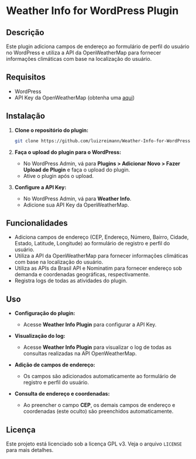 # Weather Info for WordPress Plugin

## Descrição
Este plugin adiciona campos de endereço ao formulário de perfil do usuário no WordPress e utiliza a API da OpenWeatherMap para fornecer informações climáticas com base na localização do usuário.

## Requisitos
- WordPress
- API Key da OpenWeatherMap (obtenha uma [aqui](https://home.openweathermap.org/users/sign_up))

## Instalação

1. **Clone o repositório do plugin:**
   ```bash
   git clone https://github.com/luizreimann/Weather-Info-for-WordPress.git
   ```

2. **Faça o upload do plugin para o WordPress:**
   - No WordPress Admin, vá para **Plugins > Adicionar Novo > Fazer Upload de Plugin** e faça o upload do plugin.
   - Ative o plugin após o upload.

3. **Configure a API Key:**
   - No WordPress Admin, vá para **Weather Info**.
   - Adicione sua API Key da OpenWeatherMap.

## Funcionalidades

- Adiciona campos de endereço (CEP, Endereço, Número, Bairro, Cidade, Estado, Latitude, Longitude) ao formulário de registro e perfil do usuário.
- Utiliza a API da OpenWeatherMap para fornecer informações climáticas com base na localização do usuário.
- Utiliza as APIs da Brasil API e Nominatim para fornecer endereço sob demanda e coordenadas geográficas, respectivamente.
- Registra logs de todas as atividades do plugin.

## Uso

- **Configuração do plugin:**
  - Acesse **Weather Info Plugin** para configurar a API Key.

- **Visualização do log:**
  - Acesse **Weather Info Plugin** para visualizar o log de todas as consultas realizadas na API OpenWeatherMap.

- **Adição de campos de endereço:**
  - Os campos são adicionados automaticamente ao formulário de registro e perfil do usuário.

- **Consulta de endereço e coordenadas:**
  - Ao preencher o campo **CEP**, os demais campos de endereço e coordenadas (este oculto) são preenchidos automaticamente.

## Licença
Este projeto está licenciado sob a licença GPL v3. Veja o arquivo `LICENSE` para mais detalhes.